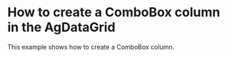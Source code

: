 # How to create a ComboBox column in the AgDataGrid


<p>This example shows how to create a ComboBox column.</p>

<br/>


